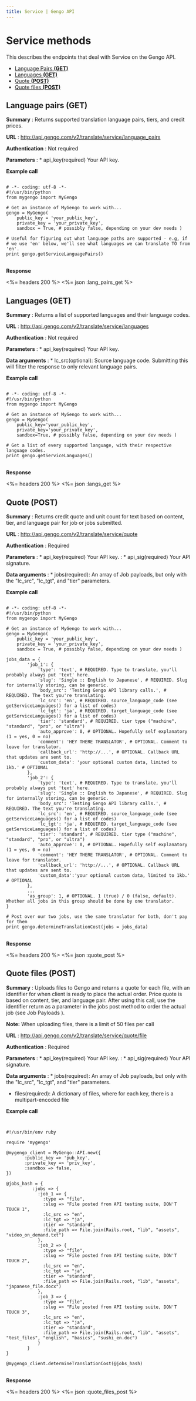 ```yaml
---
title: Service | Gengo API
---
```


# Service methods

This describes the endpoints that deal with Service on the Gengo API.

* [Language Pairs __(GET)__](#language-pairs-get)
* [Languages __(GET)__](#languages-get)
* [Quote __(POST)__](#quote-post)
* [Quote files __(POST)__](#quote-files-post)


## Language pairs (GET)

__Summary__
: Returns supported translation language pairs, tiers, and credit prices.

__URL__
: http://api.gengo.com/v2/translate/service/language_pairs

__Authentication__
: Not required

__Parameters__
: * api_key(required) Your API key.

__Example call__

<pre class="highlight">
<code class='language-python'>
# -*- coding: utf-8 -*-
#!/usr/bin/python
from mygengo import MyGengo

# Get an instance of MyGengo to work with...
gengo = MyGengo(
    public_key = 'your_public_key',
    private_key = 'your_private_key',
    sandbox = True, # possibly false, depending on your dev needs )

# Useful for figuring out what language paths are supported - e.g, if # we use 'en' below, we'll see what languages we can translate TO from 'en'.
print gengo.getServiceLanguagePairs()
</code>
</pre>

__Response__

<%= headers 200 %>
<%= json :lang_pairs_get %>

## Languages (GET)

__Summary__
: Returns a list of supported languages and their language codes.

__URL__
: http://api.gengo.com/v2/translate/service/languages

__Authentication__
: Not required

__Parameters__
: * api_key(required) Your API key.

__Data arguments__
: * lc_src(optional): Source language code. Submitting this will filter the response to only relevant language pairs.

__Example call__

<pre class="highlight">
<code class='language-python'>
# -*- coding: utf-8 -*-
#!/usr/bin/python
from mygengo import MyGengo

# Get an instance of MyGengo to work with...
gengo = MyGengo(
    public_key='your_public_key',
    private_key='your_private_key',
    sandbox=True, # possibly false, depending on your dev needs )

# Get a list of every supported language, with their respective language codes.
print gengo.getServiceLanguages()
</code>
</pre>


__Response__

<%= headers 200 %>
<%= json :langs_get %>

## Quote (POST)

__Summary__
: Returns credit quote and unit count for text based on content, tier, and language pair for job or jobs submitted.

__URL__
: http://api.gengo.com/v2/translate/service/quote

__Authentication__
: Required

__Parameters__
: * api_key(required) Your API key.
: * api_sig(required) Your API signature.

__Data arguments__
: * jobs(required): An array of Job payloads, but only with the "lc_src", "lc_tgt", and "tier" parameters.

__Example call__

<pre class="highlight">
<code class='language-python'>
# -*- coding: utf-8 -*-
#!/usr/bin/python
from mygengo import MyGengo

# Get an instance of MyGengo to work with...
gengo = MyGengo(
    public_key = 'your_public_key',
    private_key = 'your_private_key',
    sandbox = True, # possibly false, depending on your dev needs )

jobs_data = {
        'job_1': {
            'type': 'text', # REQUIRED. Type to translate, you'll probably always put 'text' here.
            'slug': 'Single :: English to Japanese', # REQUIRED. Slug for internally storing, can be generic.
            'body_src': 'Testing Gengo API library calls.', # REQUIRED. The text you're translating.
            'lc_src': 'en', # REQUIRED. source_language_code (see getServiceLanguages() for a list of codes)
            'lc_tgt': 'ja', # REQUIRED. target_language_code (see getServiceLanguages() for a list of codes)
            'tier': 'standard', # REQUIRED. tier type ("machine", "standard", "pro", or "ultra")  
            'auto_approve': 0, # OPTIONAL. Hopefully self explanatory (1 = yes, 0 = no)
            'comment': 'HEY THERE TRANSLATOR', # OPTIONAL. Comment to leave for translator.
            'callback_url': 'http://...', # OPTIONAL. Callback URL that updates are sent to.
            'custom_data': 'your optional custom data, limited to 1kb.' # OPTIONAL
        },
        'job_2': {
            'type': 'text', # REQUIRED. Type to translate, you'll probably always put 'text' here.
            'slug': 'Single :: English to Japanese', # REQUIRED. Slug for internally storing, can be generic.
            'body_src': 'Testing Gengo API library calls.', # REQUIRED. The text you're translating.
            'lc_src': 'en', # REQUIRED. source_language_code (see getServiceLanguages() for a list of codes)
            'lc_tgt': 'ja', # REQUIRED. target_language_code (see getServiceLanguages() for a list of codes)
            'tier': 'standard', # REQUIRED. tier type ("machine", "standard", "pro", or "ultra")
            'auto_approve': 0, # OPTIONAL. Hopefully self explanatory (1 = yes, 0 = no)
            'comment': 'HEY THERE TRANSLATOR', # OPTIONAL. Comment to leave for translator.
            'callback_url': 'http://...', # OPTIONAL. Callback URL that updates are sent to.
            'custom_data':'your optional custom data, limited to 1kb.' # OPTIONAL
        },
        ...
        'as_group': 1, # OPTIONAL. 1 (true) / 0 (false, default). Whether all jobs in this group should be done by one translator.
}

# Post over our two jobs, use the same translator for both, don't pay for them
print gengo.determineTranslationCost(jobs = jobs_data)
</code>
</pre>

__Response__

<%= headers 200 %>
<%= json :quote_post %>

## Quote files (POST)

__Summary__
: Uploads files to Gengo and returns a quote for each file, with an identifier for when client is ready to place the actual order. Price quote is based on content, tier, and language pair. After using this call, use the identifier return as a parameter in the jobs post method to order the actual job (see Job Payloads ).

  __Note:__ When uploading files, there is a limit of 50 files per call

__URL__
: http://api.gengo.com/v2/translate/service/quote/file

__Authentication__
: Required

__Parameters__
: * api_key(required) Your API key.
: * api_sig(required) Your API signature.

__Data arguments__
: * jobs(required): An array of Job payloads, but only with the "lc_src", "lc_tgt", and "tier" parameters.
  * files(required): A dictionary of files, where for each key, there is a multipart-encoded file

__Example call__

<pre class="highlight">
<code class='language-ruby'>

#!/usr/bin/env ruby

require 'mygengo'

@mygengo_client = MyGengo::API.new({
       :public_key => 'pub_key',
       :private_key => 'priv_key',
       :sandbox => false,
})

@jobs_hash = {
          :jobs => {
            :job_1 => {
              :type => "file",
              :slug => "File posted from API testing suite, DON'T TOUCH 1",
              :lc_src => "en",
              :lc_tgt => "ja",
              :tier => "standard",
              :file_path => File.join(Rails.root, "lib", "assets", "video_on_demand.txt")
            },
            :job_2 => {
              :type => "file",
              :slug => "File posted from API testing suite, DON'T TOUCH 2",
              :lc_src => "en",
              :lc_tgt => "ja",
              :tier => "standard",
              :file_path => File.join(Rails.root, "lib", "assets", "japanese_file.docx")
            },
            :job_3 => {
              :type => "file",
              :slug => "File posted from API testing suite, DON'T TOUCH 3",
              :lc_src => "en",
              :lc_tgt => "ja",
              :tier => "standard",
              :file_path => File.join(Rails.root, "lib", "assets", "test_files", "english", "basics", "sushi_en.doc")
            }
        }
}

@mygengo_client.determineTranslationCost(@jobs_hash)
</code>
</pre>

__Response__

<%= headers 200 %>
<%= json :quote_files_post %>
